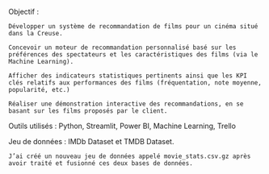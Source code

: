 Objectif : 

    Développer un système de recommandation de films pour un cinéma situé dans la Creuse.
    
    Concevoir un moteur de recommandation personnalisé basé sur les préférences des spectateurs et les caractéristiques des films (via le Machine Learning).
    
    Afficher des indicateurs statistiques pertinents ainsi que les KPI clés relatifs aux performances des films (fréquentation, note moyenne, popularité, etc.)
    
    Réaliser une démonstration interactive des recommandations, en se basant sur les films proposés par le client.
    
Outils utilisés : Python, Streamlit, Power BI, Machine Learning, Trello

Jeu de données : IMDb Dataset et TMDB Dataset.

    J’ai créé un nouveau jeu de données appelé movie_stats.csv.gz après avoir traité et fusionné ces deux bases de données.


